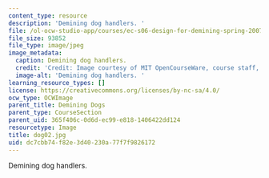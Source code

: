 ```yaml
---
content_type: resource
description: 'Demining dog handlers. '
file: /ol-ocw-studio-app/courses/ec-s06-design-for-demining-spring-2007/dc7cbb74f82e3d40230a77f7f9826172_dog02.jpg
file_size: 93852
file_type: image/jpeg
image_metadata:
  caption: Demining dog handlers.
  credit: 'Credit: Image courtesy of MIT OpenCourseWare, course staff, and students.'
  image-alt: 'Demining dog handlers. '
learning_resource_types: []
license: https://creativecommons.org/licenses/by-nc-sa/4.0/
ocw_type: OCWImage
parent_title: Demining Dogs
parent_type: CourseSection
parent_uid: 365f406c-0d6d-ec99-e818-1406422dd124
resourcetype: Image
title: dog02.jpg
uid: dc7cbb74-f82e-3d40-230a-77f7f9826172
---
```

Demining dog handlers. 